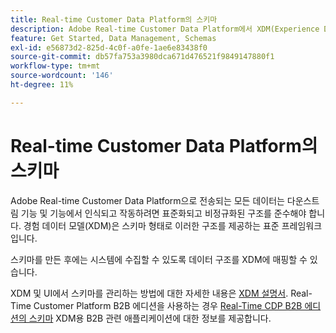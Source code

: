 ```yaml
---
title: Real-time Customer Data Platform의 스키마
description: Adobe Real-time Customer Data Platform에서 XDM(Experience Data Model) 스키마의 역할에 대한 개요입니다.
feature: Get Started, Data Management, Schemas
exl-id: e56873d2-825d-4c0f-a0fe-1ae6e83438f0
source-git-commit: db57fa753a3980dca671d476521f9849147880f1
workflow-type: tm+mt
source-wordcount: '146'
ht-degree: 11%

---
```


# Real-time Customer Data Platform의 스키마

Adobe Real-time Customer Data Platform으로 전송되는 모든 데이터는 다운스트림 기능 및 기능에서 인식되고 작동하려면 표준화되고 비정규화된 구조를 준수해야 합니다. 경험 데이터 모델(XDM)은 스키마 형태로 이러한 구조를 제공하는 표준 프레임워크입니다.

스키마를 만든 후에는 시스템에 수집할 수 있도록 데이터 구조를 XDM에 매핑할 수 있습니다.

XDM 및 UI에서 스키마를 관리하는 방법에 대한 자세한 내용은 [XDM 설명서](../../xdm/home.md). Real-Time Customer Platform B2B 에디션을 사용하는 경우 [Real-Time CDP B2B 에디션의 스키마](./b2b.md) XDM용 B2B 관련 애플리케이션에 대한 정보를 제공합니다.

